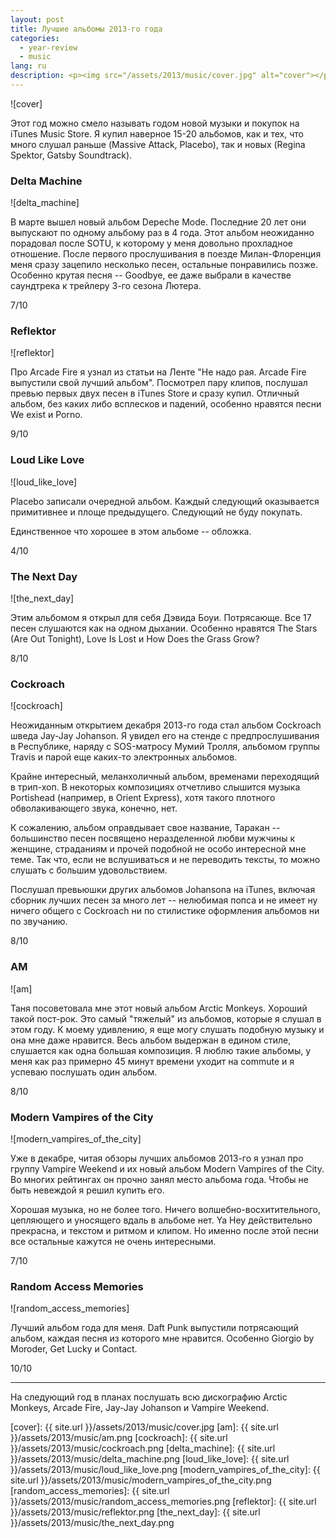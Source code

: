 ```yaml
---
layout: post
title: Лучшие альбомы 2013-го года
categories:
  - year-review
  - music
lang: ru
description: <p><img src="/assets/2013/music/cover.jpg" alt="cover"></p>
---
```


![cover]

Этот год можно смело называть годом новой музыки и покупок на iTunes Music
Store. Я купил наверное 15-20 альбомов, как и тех, что много слушал раньше
(Massive Attack, Placebo), так и новых (Regina Spektor, Gatsby Soundtrack).


### Delta Machine

![delta_machine]

В марте вышел новый альбом Depeche Mode. Последние 20 лет они выпускают по
одному альбому раз в 4 года. Этот альбом неожиданно порадовал после SOTU, к
которому у меня довольно прохладное отношение. После первого прослушивания в
поезде Милан-Флоренция меня сразу зацепило несколько песен, остальные
понравились позже. Особенно крутая песня -- Goodbye, ее даже выбрали в качестве
саундтрека к трейлеру 3-го сезона Лютера.

7/10


### Reflektor

![reflektor]

Про Arcade Fire я узнал из статьи на Ленте "Не надо рая. Arcade Fire выпустили
свой лучший альбом". Посмотрел пару клипов, послушал превью первых двух песен в
iTunes Store и сразу купил. Отличный альбом, без каких либо всплесков и
падений, особенно нравятся песни We exist и Porno.

9/10


### Loud Like Love

![loud_like_love]

Placebo записали очередной альбом. Каждый следующий оказывается примитивнее и
площе предыдущего. Следующий не буду покупать.

Единственное что хорошее в этом альбоме -- обложка.

4/10


### The Next Day

![the_next_day]

Этим альбомом я открыл для себя Дэвида Боуи. Потрясающе. Все 17 песен слушаются
как на одном дыхании. Особенно нравятся The Stars (Are Out Tonight), Love Is
Lost и How Does the Grass Grow?

8/10


### Cockroach

![cockroach]

Неожиданным открытием декабря 2013-го года стал альбом Cockroach шведа Jay-Jay
Johanson. Я увидел его на стенде с предпрослушивания в Республике, наряду с
SOS-матросу Мумий Тролля, альбомом группы Travis и парой еще каких-то
электронных альбомов.

Крайне интересный, меланхоличный альбом, временами переходящий в трип-хоп. В
некоторых композициях отчетливо слышится музыка Portishead (например, в Orient
Express), хотя такого плотного обволакивающего звука, конечно, нет.

К сожалению, альбом оправдывает свое название, Таракан -- большинство песен
посвящено неразделенной любви мужчины к женщине, страданиям и прочей подобной
не особо интересной мне теме. Так что, если не вслушиваться и  не переводить
тексты, то можно слушать с большим удовольствием.

Послушал превьюшки других альбомов Johansona на iTunes, включая сборник лучших
песен за много лет -- нелюбимая попса и не имеет ну ничего общего с Cockroach
ни по стилистике оформления альбомов ни по звучанию.

8/10


### AM

![am]

Таня посоветовала мне этот новый альбом Arctic Monkeys. Хороший такой пост-рок.
Это самый "тяжелый" из альбомов, которые я слушал в этом году. К моему
удивлению, я еще могу слушать подобную музыку и она мне даже нравится. Весь
альбом выдержан в едином стиле, слушается как одна большая композиция. Я люблю
такие альбомы, у меня как раз примерно 45 минут времени уходит на commute и я
успеваю послушать один альбом.

8/10


### Modern Vampires of the City

![modern_vampires_of_the_city]

Уже в декабре, читая обзоры лучших альбомов 2013-го я узнал про группу Vampire
Weekend и их новый альбом Modern Vampires of the City. Во многих рейтингах он
прочно занял место альбома года. Чтобы не быть невеждой я решил купить его.

Хорошая музыка, но не более того. Ничего волшебно-восхитительного, цепляющего и
уносящего вдаль в альбоме нет. Ya Hey действительно прекрасна, и текстом и
ритмом и клипом. Но именно после этой песни все остальные кажутся не очень
интересными.

7/10


### Random Access Memories

![random_access_memories]

Лучший альбом года для меня. Daft Punk выпустили потрясающий альбом, каждая
песня из которого мне нравится. Особенно Giorgio by Moroder, Get Lucky и
Contact.

10/10

----

На следующий год в планах послушать всю дискографию Arctic Monkeys, Arcade
Fire, Jay-Jay Johanson и Vampire Weekend.


[cover]: {{ site.url }}/assets/2013/music/cover.jpg
[am]: {{ site.url }}/assets/2013/music/am.png
[cockroach]: {{ site.url }}/assets/2013/music/cockroach.png
[delta_machine]: {{ site.url }}/assets/2013/music/delta_machine.png
[loud_like_love]: {{ site.url }}/assets/2013/music/loud_like_love.png
[modern_vampires_of_the_city]: {{ site.url }}/assets/2013/music/modern_vampires_of_the_city.png
[random_access_memories]: {{ site.url }}/assets/2013/music/random_access_memories.png
[reflektor]: {{ site.url }}/assets/2013/music/reflektor.png
[the_next_day]: {{ site.url }}/assets/2013/music/the_next_day.png
